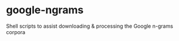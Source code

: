 google-ngrams
=============

Shell scripts to assist downloading &amp; processing the Google n-grams corpora
